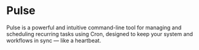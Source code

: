 # Pulse
Pulse is a powerful and intuitive command-line tool for managing and scheduling recurring tasks using Cron, designed to keep your system and workflows in sync — like a heartbeat.